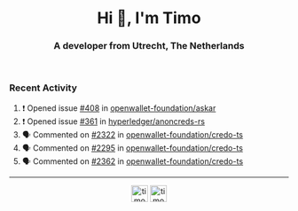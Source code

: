 <h1 align="center">Hi 👋, I'm Timo</h1>
<h3 align="center">A developer from Utrecht, The Netherlands</h3>
<br/>
<!-- https://github.com/rahuldkjain/github-profile-readme-generator --!>

<!--  <p align="left"><img src="https://github-readme-stats.vercel.app/api?username=timoglastra&show_icons=true&count_private=true&" alt="timoglastra" /></p> --!>

<!--
Github language stats
<p align="left"><img src="https://github-readme-stats.vercel.app/api/top-langs/?username=timoglastra&layout=compact" alt="timoglastra" /><p>
-->

<!-- Codestats language stats -->
<!-- <p align="left"><img src="https://codestats-readme.vercel.app/api/top-langs/?username=timoglastra&layout=compact&language_count=12" alt="timoglastra" /><p>    --!>
  
<h3>Recent Activity</h3>

<!--START_SECTION:activity-->
1. ❗ Opened issue [#408](https://github.com/openwallet-foundation/askar/issues/408) in [openwallet-foundation/askar](https://github.com/openwallet-foundation/askar)
2. ❗ Opened issue [#361](https://github.com/hyperledger/anoncreds-rs/issues/361) in [hyperledger/anoncreds-rs](https://github.com/hyperledger/anoncreds-rs)
3. 🗣 Commented on [#2322](https://github.com/openwallet-foundation/credo-ts/pull/2322#issuecomment-3188493170) in [openwallet-foundation/credo-ts](https://github.com/openwallet-foundation/credo-ts)
4. 🗣 Commented on [#2295](https://github.com/openwallet-foundation/credo-ts/pull/2295#issuecomment-3188462323) in [openwallet-foundation/credo-ts](https://github.com/openwallet-foundation/credo-ts)
5. 🗣 Commented on [#2362](https://github.com/openwallet-foundation/credo-ts/pull/2362#issuecomment-3186320182) in [openwallet-foundation/credo-ts](https://github.com/openwallet-foundation/credo-ts)
<!--END_SECTION:activity-->

---

<p align="center">
<a href="https://twitter.com/timoglastra" target="blank"><img align="center" src="https://cdn.jsdelivr.net/npm/simple-icons@3.0.1/icons/twitter.svg" alt="timoglastra" height="30" width="30" /></a>
<a href="https://linkedin.com/in/timoglastra" target="blank"><img align="center" src="https://cdn.jsdelivr.net/npm/simple-icons@3.0.1/icons/linkedin.svg" alt="timoglastra" height="30" width="30" /></a>
</p>



